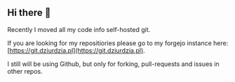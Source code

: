 ## Hi there 👋

Recently I moved all my code info self-hosted git.

If you are looking for my repositiories please go to my forgejo instance here: [https://git.dziurdzia.pl](https://git.dziurdzia.pl).

I still will be using Github, but only for forking, pull-requests and issues in other repos.
